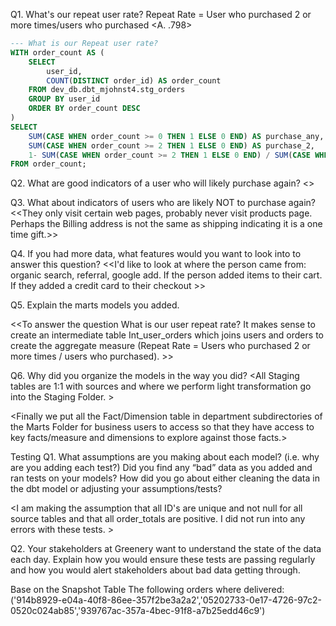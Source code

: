 
Q1. What's our repeat user rate?
Repeat Rate  = User who purchased 2 or more times/users who purchased
<A. .798>

```sql
--- What is our Repeat user rate?
WITH order_count AS (
    SELECT 
        user_id,
        COUNT(DISTINCT order_id) AS order_count
    FROM dev_db.dbt_mjohnst4.stg_orders
    GROUP BY user_id
    ORDER BY order_count DESC
)
SELECT
    SUM(CASE WHEN order_count >= 0 THEN 1 ELSE 0 END) AS purchase_any,
    SUM(CASE WHEN order_count >= 2 THEN 1 ELSE 0 END) AS purchase_2,
    1- SUM(CASE WHEN order_count >= 2 THEN 1 ELSE 0 END) / SUM(CASE WHEN order_count >= 1 THEN 1 ELSE 0 END)::INT as user_rate
FROM order_count;
```

Q2. What are good indicators of a user who will likely purchase again? 
<<To understand the signals that indicate if a customer is likely to buy again we would look at the pages they visit. the size of their order. the OS they are using. The billing and shipping country.>>

Q3.
What about indicators of users who are likely NOT to purchase again? 
<<They only visit certain web pages, probably never visit products page. Perhaps the Billing address is not the same as shipping indicating it is a one time gift.>>

Q4.
If you had more data, what features would you want to look into to answer this question?
<<I'd like to look at where the person came from: organic search, referral, google add. If the person added items to their cart. If they added a credit card to their checkout >>

Q5. Explain the marts models you added. 

<<To answer the question What is our user repeat rate? It makes sense to create an intermediate table Int_user_orders which joins users and orders to create the aggregate measure (Repeat Rate = Users who purchased 2 or more times / users who purchased). >>

Q6. Why did you organize the models in the way you did? 
<All Staging tables are 1:1 with sources and where we perform light transformation go into the Staging Folder. >

<Then in the Marts folder we create an intermediate Folder for all tables that need heavy transformation. This is were we aggregate data points for fact tables like user_order_facts to answer key questions. >

<Finally we put all the Fact/Dimension table in department subdirectories of the Marts Folder for business users to access so that they have access to key facts/measure and dimensions to explore against those facts.>

Testing
Q1. What assumptions are you making about each model? (i.e. why are you adding each test?) Did you find any “bad” data as you added and ran tests on your models? How did you go about either cleaning the data in the dbt model or adjusting your assumptions/tests?

<I am making the assumption that all ID's are unique and not null for all source tables and that all order_totals are positive. I did not run into any errors with these tests. >

Q2. Your stakeholders at Greenery want to understand the state of the data each day. Explain how you would ensure these tests are passing regularly and how you would alert stakeholders about bad data getting through.

<we can schedule jobs to run wit tests on a daily basis to ensure that the test we setup alert us of any data>

Base on the Snapshot Table
The following orders where delivered:
('914b8929-e04a-40f8-86ee-357f2be3a2a2','05202733-0e17-4726-97c2-0520c024ab85','939767ac-357a-4bec-91f8-a7b25edd46c9')
